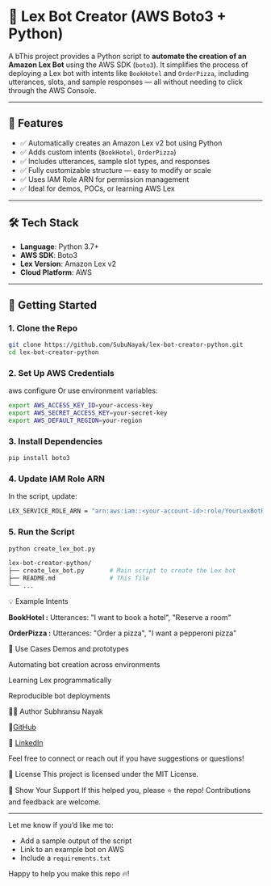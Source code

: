 
# 🤖 Lex Bot Creator (AWS Boto3 + Python)

A bThis project provides a Python script to **automate the creation of an Amazon Lex Bot** using the AWS SDK (`boto3`). It simplifies the process of deploying a Lex bot with intents like `BookHotel` and `OrderPizza`, including utterances, slots, and sample responses — all without needing to click through the AWS Console.


---

## 📌 Features

- ✅ Automatically creates an Amazon Lex v2 bot using Python
- ✅ Adds custom intents (`BookHotel`, `OrderPizza`)
- ✅ Includes utterances, sample slot types, and responses
- ✅ Fully customizable structure — easy to modify or scale
- ✅ Uses IAM Role ARN for permission management
- ✅ Ideal for demos, POCs, or learning AWS Lex

---

## 🛠️ Tech Stack

- **Language**: Python 3.7+
- **AWS SDK**: Boto3
- **Lex Version**: Amazon Lex v2
- **Cloud Platform**: AWS

---

## 🚀 Getting Started

### 1. Clone the Repo

```bash
git clone https://github.com/SubuNayak/lex-bot-creator-python.git
cd lex-bot-creator-python
```

### 2. Set Up AWS Credentials

aws configure
Or use environment variables:
```bash
export AWS_ACCESS_KEY_ID=your-access-key
export AWS_SECRET_ACCESS_KEY=your-secret-key
export AWS_DEFAULT_REGION=your-region
```

### 3. Install Dependencies
```bash
pip install boto3
```
### 4. Update IAM Role ARN
In the script, update:
```bash
LEX_SERVICE_ROLE_ARN = "arn:aws:iam::<your-account-id>:role/YourLexBotRole"
```

### 5. Run the Script
```bash
python create_lex_bot.py
```
```bash
lex-bot-creator-python/
├── create_lex_bot.py       # Main script to create the Lex bot
├── README.md               # This file
└── ...
```

💡 Example Intents

**BookHotel :**
Utterances: "I want to book a hotel", "Reserve a room"

**OrderPizza :**
Utterances: "Order a pizza", "I want a pepperoni pizza"

🧠 Use Cases
Demos and prototypes

Automating bot creation across environments

Learning Lex programmatically

Reproducible bot deployments

🙋‍♂️ Author
Subhransu Nayak

🔗[GitHub](https://github.com/SubuNayak)

🔗 [LinkedIn](www.linkedin.com/in/subhransunayak29)

Feel free to connect or reach out if you have suggestions or questions!

📜 License
This project is licensed under the MIT License.

🌟 Show Your Support
If this helped you, please ⭐ the repo! Contributions and feedback are welcome.

---

Let me know if you’d like me to:
- Add a sample output of the script
- Link to an example bot on AWS
- Include a `requirements.txt`

Happy to help you make this repo 🔥!
